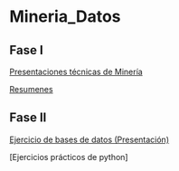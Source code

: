 # Mineria_Datos

## Fase I

[Presentaciones técnicas de Minería](https://github.com/JavIer-SS/Mineria-de-Datos-002/files/5270053/Presentacion_Outliers_002.pdf)

[Resumenes](https://github.com/JavierHdzzz/Mineria_Datos/releases/download/resumen_mdatos/RESUMENES_Mineria.de.Datos.pdf)

## Fase II

[Ejercicio de bases de datos (Presentación)](https://github.com/JavierHdzzz/Mineria_Datos/blob/master/Ejercicio%20pr%C3%A1ctico%20de%20Bases%20de%20Datos.pdf)

[Ejercicios prácticos de python]
